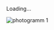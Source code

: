 Loading...

![photogramm 1](https://github.com/fatihoguuz/Photogram/assets/141723606/b0db2283-8fed-45c4-92c8-48b96bb79bee)
